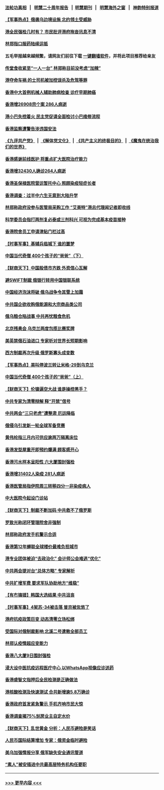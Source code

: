 #### [法轮功真相](https://github.com/gfw-breaker/truth/blob/master/README.md?t=0) &nbsp;&nbsp;|&nbsp;&nbsp; [明慧二十周年报告](https://github.com/gfw-breaker/mh-reports/blob/master/README.md?t=0) &nbsp;&nbsp;|&nbsp;&nbsp;[明慧期刊](https://github.com/gfw-breaker/mh-qikan) &nbsp;&nbsp;|&nbsp;&nbsp; [明慧海外之窗](https://github.com/gfw-breaker/mh-news/blob/master/README.md?t=0) &nbsp;&nbsp;|&nbsp;&nbsp; [神韵特别报道](https://github.com/gfw-breaker/mh-news/blob/master/shenyun.md?t=0)
#### [【军事热点】俄袭乌边境设施 北约领土受威胁](../pages/nsc415/n13646213.md?t=03160201) 
#### [港全民强检几时有？ 市民批评港府拖沓讯息不清](../pages/nsc415/n13646572.md?t=03160201) 
#### [林郑指口服药陆续运抵](../pages/nsc415/n13646698.md?t=03160201) 
#### 五毛举报越来越频繁，请网友们前往下载 [一键翻墙软件](https://github.com/gfw-breaker/ssr-accounts)，并将此项目推荐给亲友
#### [传堂食收紧至“一人一台” 林郑称目前没考虑“加辣”](../pages/nsc415/n13646677.md?t=03160201) 
#### [港夺命车祸 的士司机被加控误杀及危驾等罪](../pages/nsc415/n13646669.md?t=03160201) 
#### [香港中大首例机械人辅助肺病检查 诊疗早期肺癌](../pages/nsc415/n13646662.md?t=03160201) 
#### [香港增26908宗个案 286人病逝](../pages/nsc415/n13646557.md?t=03160201) 
#### [港小巴失控着火 民主党促请全面检讨小巴维修流程](../pages/nsc415/n13646530.md?t=03160201) 
#### [香港监察遭警告涉违国安法](../pages/nsc415/n13646514.md?t=03160201) 
#### [《九评共产党》](https://github.com/begood0513/9ping.md/blob/master/README.md) &nbsp;|&nbsp; [《解体党文化》](../../../../jtdwh.md/blob/master/README.md)  &nbsp;|&nbsp; [《共产主义的终极目的》](../../../../gczydzjmd.md/blob/master/README.md) &nbsp;|&nbsp; [《魔鬼在统治我们的世界》](../../../../mgztzwmdsj.md/blob/master/README.md) 
#### [香港感谢前线医护 将重点扩大医院治疗能力](../pages/nsc415/n13644250.md?t=03160201) 
#### [香港增32430人确诊264人病逝](../pages/nsc415/n13644183.md?t=03160201) 
#### [香港圣保禄医院营运暂托中心 照顾染疫轻症长者](../pages/nsc415/n13644066.md?t=03160201) 
#### [香港调查：过半中六生无意到大陆升学](../pages/nsc415/n13644078.md?t=03160201) 
#### [林郑称政府没参与医管局采购工作 “艾美特”港总代理闻记者即收线](../pages/nsc415/n13644016.md?t=03160201) 
#### [科学委员会指打两剂复必泰或三剂科兴 可视为完成基本疫苗接种](../pages/nsc415/n13643995.md?t=03160201) 
#### [香港院舍员工申请津贴门栏过高](../pages/nsc415/n13643977.md?t=03160201) 
#### [【时事军事】基辅兵临城下 谁的噩梦](../pages/nsc415/n13642646.md?t=03160201) 
#### [中国当代奇僧 400个孩子的“爸爸”（下）](../pages/nsc415/n13639864.md?t=03160201) 
#### [【财商天下】中国股债市齐跌 外资信心瓦解](../pages/nsc415/n13641873.md?t=03160201) 
#### [避SWIFT制裁 俄银行转用中国银联系统](../pages/nsc415/n13641855.md?t=03160201) 
#### [中国经济泡沫将破 俄乌战争令其雪上加霜](../pages/nsc415/n13641781.md?t=03160201) 
#### [中共国企欲收购俄能源和大宗商品类公司](../pages/nsc415/n13641699.md?t=03160201) 
#### [俄乌粮仓陷战事 中共再忧粮食危机](../pages/nsc415/n13641640.md?t=03160201) 
#### [北京残奥会 乌克兰两度包揽比赛奖牌](../pages/nsc415/n13641596.md?t=03160201) 
#### [美英禁俄石油进口 专家析对世界长短期影响](../pages/nsc415/n13641574.md?t=03160201) 
#### [西方制裁再次升级 俄罗斯寡头成变数](../pages/nsc415/n13641455.md?t=03160201) 
#### [【军事热点】美叫停波兰转让米格-29到乌克兰](../pages/nsc415/n13640407.md?t=03160201) 
#### [中国当代奇僧 400个孩子的“爸爸”（上）](../pages/nsc415/n13639845.md?t=03160201) 
#### [【财商天下】伦镍逼空大战 谁是操控黑手？](../pages/nsc415/n13640138.md?t=03160201) 
#### [中共专家为清零辩解 释“开禁”信号](../pages/nsc415/n13639729.md?t=03160201) 
#### [中共两会“三只老虎”遭整肃 厄运降临](../pages/nsc415/n13639544.md?t=03160201) 
#### [俄侵乌引发新一轮全球军备竞赛](../pages/nsc415/n13639231.md?t=03160201) 
#### [黄伟纶指三月内可供应逾两万隔离床位](../pages/nsc415/n13637892.md?t=03160201) 
#### [香港发型屋重开即预约爆满 顾客感开心](../pages/nsc415/n13637872.md?t=03160201) 
#### [香港污水样本呈阳性 六大厦围封强检](../pages/nsc415/n13637863.md?t=03160201) 
#### [香港增31402人染疫 281人病逝](../pages/nsc415/n13637832.md?t=03160201) 
#### [香港医管局指伊院周三转移四分一非染疫病人](../pages/nsc415/n13637805.md?t=03160201) 
#### [中大医院今起设门诊站](../pages/nsc415/n13637786.md?t=03160201) 
#### [【财商天下】制裁不断加码 中共救不了俄罗斯](../pages/nsc415/n13637209.md?t=03160201) 
#### [罗致光称闭环管理院舍非强制](../pages/nsc415/n13637758.md?t=03160201) 
#### [林郑称政府发手机警示合适](../pages/nsc415/n13637715.md?t=03160201) 
#### [香港第12年蝉联全球楼价最难负担城市](../pages/nsc415/n13637195.md?t=03160201) 
#### [港专业团体被迫“去政治化” 会计师公会难逃“优化”](../pages/nsc415/n13637271.md?t=03160201) 
#### [中共两会提对台“总体方略” 专家解析](../pages/nsc415/n13637095.md?t=03160201) 
#### [中共扩增军费 要求军队协助地方“维稳”](../pages/nsc415/n13637020.md?t=03160201) 
#### [【有冇搞错】韩国大选结果 中共沮丧](../pages/nsc415/n13634855.md?t=03160201) 
#### [【时事军事】4架苏-34被击落 普京被忽悠了](../pages/nsc415/n13634344.md?t=03160201) 
#### [港府抗疫政策巨变 动态清零立场松绑](../pages/nsc415/n13635169.md?t=03160201) 
#### [受国际对俄制裁影响 北溪二号遣散全部员工](../pages/nsc415/n13634956.md?t=03160201) 
#### [林郑认疫情超应变能力](../pages/nsc415/n13634967.md?t=03160201) 
#### [香港八大厦9日围封强检](../pages/nsc415/n13634936.md?t=03160201) 
#### [浸大设中医抗疫远程医疗中心 以WhatsApp视像应诊送药](../pages/nsc415/n13634934.md?t=03160201) 
#### [香港盛智文指押后全民检测是正确做法](../pages/nsc415/n13634919.md?t=03160201) 
#### [港核酸检测及快速测试 合共新增逾5.8万确诊](../pages/nsc415/n13634918.md?t=03160201) 
#### [香港政府首发紧急警示 手机齐响市民大惊](../pages/nsc415/n13634909.md?t=03160201) 
#### [香港调查揭75%㓥房业主自定水价](../pages/nsc415/n13634886.md?t=03160201) 
#### [【财商天下】乱世黄金 分析：人民币避险是笑话](../pages/nsc415/n13634317.md?t=03160201) 
#### [人民币国际结算增加 专家：俄资金临时避险](../pages/nsc415/n13634676.md?t=03160201) 
#### [美乌加强情报分享 俄军缺失安全通讯管道](../pages/nsc415/n13634623.md?t=03160201) 
#### [“素人”被安插进中共最高层特务机构任要职](../pages/nsc415/n13634243.md?t=03160201) 

----
#### [ >>> 更早内容 <<< ](../indexes/nsc415-earlier.md)
